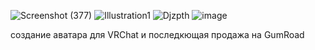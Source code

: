 
![Screenshot (377)](https://user-images.githubusercontent.com/50214016/218009838-9360eeeb-41d5-417f-87ee-a05acba34509.png)
![Illustration1](https://user-images.githubusercontent.com/50214016/218009852-9c9c3e44-c14f-462c-8751-7bdc2a387c53.png)
![Djzpth](https://user-images.githubusercontent.com/50214016/218010249-fea7630d-77ca-4167-8416-6c31e37d3423.jpg)
![image](https://user-images.githubusercontent.com/50214016/218010475-22849f05-65e9-4236-8f96-69f4b773d43f.png)

создание аватара для VRChat и последкющая продажа на GumRoad
